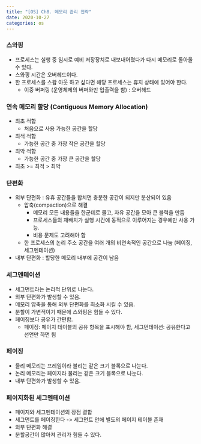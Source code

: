```yaml
---
title: "[OS] Ch8. 메모리 관리 전략"
date: 2020-10-27
categories: os
---
```


### 스와핑
- 프로세스는 실행 중 임시로 예비 저장장치로 내보내어졌다가 다시 메모리로 돌아올 수 있다.
- 스와핑 시간은 오버헤드이다.
- 한 프로세스를 스왑 아웃 하고 싶다면 해당 프로세스는 휴지 상태에 있어야 한다.
  - 이중 버퍼링 (운영체제의 버퍼와만 입출력을 함) : 오버헤드

### 연속 메모리 할당 (Contiguous Memory Allocation)
- 최초 적합
  - 처음으로 사용 가능한 공간을 할당
- 최적 적합
  - 가능한 공간 중 가장 작은 공간을 할당
- 최악 적합
  - 가능한 공간 중 가장 큰 공간을 할당
- 최초 >= 최적 > 최악

### 단편화
- 외부 단편화 : 유휴 공간들을 합치면 충분한 공간이 되지만 분산되어 있음
  - 압축(compaction)으로 해결
    - 메모리 모든 내용들을 한군데로 몰고, 자유 공간을 모아 큰 블럭을 만듬
    - 프로세스들의 재배치가 실행 시간에 동적으로 이루어지는 경우에만 사용 가능.
    - 비용 문제도 고려해야 함
  - 한 프로세스의 논리 주소 공간을 여러 개의 비연속적인 공간으로 나눔 (페이징, 세그멘테이션)
- 내부 단편화 : 할당한 메모리 내부에 공간이 남음

### 세그멘테이션
- 세그먼트라는 논리적 단위로 나눈다.
- 외부 단편화가 발생할 수 있음.
- 메모리 압축을 통해 외부 단편화를 최소화 시킬 수 있음.
- 분할이 가변적이기 때문에 스와핑은 힘들 수 있다.
- 페이징보다 공유가 간편함.
  - 페이징: 페이지 테이블의 공유 항목을 표시해야 함, 세그먼테이션: 공유한다고 선언만 하면 됨

### 페이징
- 물리 메모리는 프레임이라 불리는 같은 크기 블록으로 나눈다.
- 논리 메모리는 페이지라 불리는 같은 크기 블록으로 나눈다.
- 내부 단편화가 발생할 수 있음.

### 페이지화된 세그멘테이션
- 페이지와 세그멘테이션의 장점 결합
- 세그먼트를 페이징한다 -> 세그먼트 안에 별도의 페이지 테이블 존재
- 외부 단편화 해결
- 분할공간이 많아져 관리가 힘들 수 있다.